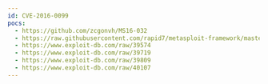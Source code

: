 ```yaml
---
id: CVE-2016-0099
pocs:
  - https://github.com/zcgonvh/MS16-032
  - https://raw.githubusercontent.com/rapid7/metasploit-framework/master/modules/exploits/windows/local/ms16_032_secondary_logon_handle_privesc.rb
  - https://www.exploit-db.com/raw/39574
  - https://www.exploit-db.com/raw/39719
  - https://www.exploit-db.com/raw/39809
  - https://www.exploit-db.com/raw/40107
---
```


